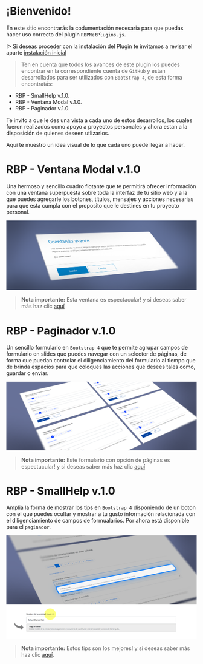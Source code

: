 # ¡Bienvenido!
En este sitio encontrarás la codumentación necesaria para que puedas hacer uso correcto del plugin <code>RBPNetPlugins.js</code>.

!> Si deseas proceder con la instalación del Plugin te invitamos a revisar el aparte [instalación inicial](primeros_pasos.md)

> Ten en cuenta que todos los avances de este plugin los puedes encontrar en la correspondiente cuenta de <code>GitHub</code> y estan desarrollados para ser utilizados con <code>Bootstrap 4</code>, de esta forma encontratás:

* RBP - SmallHelp v.1.0.
* RBP - Ventana Modal v.1.0.
* RBP - Paginador v.1.0.

Te invito a que le des una vista a cada uno de estos desarrollos, los cuales fueron realizados como apoyo a proyectos  personales y ahora estan a la disposición de quienes deseen utlizarlos.

Aquí te muestro un idea visual de lo que cada uno puede llegar a hacer.

# RBP - Ventana Modal v.1.0 

Una hermoso y sencillo cuadro flotante que te permitirá ofrecer información con una ventana superpuesta sobre toda la interfaz de tu sitio web y a la que puedes agregarle los botones, títulos, mensajes y acciones necesarias para que esta cumpla con el proposito que le destines en tu proyecto personal.


<img src="_media/rbp-ventana-modal-banner.png"/>

> <b>Nota importante:</b> Esta ventana es espectacular! y si deseas saber más haz clic [aquí](rbp_ventana_modal.md)

# RBP - Paginador v.1.0

Un sencillo formulario en <code>Bootstrap 4</code> que te permite agrupar campos de formulario en slides que puedes navegar con un selector de páginas, de forma que puedan controlar el diligenciamiento del formulario al tiempo que de brinda espacios para que coloques las acciones que desees tales como, guardar o enviar.


<img src="_media/rbp-paginador-banner.png"/>

> <b>Nota importante:</b> Este formulario con opción de páginas es espectucular! y si deseas saber más haz clic [aquí](rbp_paginador.md)

# RBP - SmallHelp v.1.0

Amplia la forma de mostrar los tips en <code>Bootstrap 4</code> disponiendo de un boton con el que puedes ocultar y mostrar a tu gusto información relacionada con el diligenciamiento de campos de formualarios. Por ahora está disponible para el <code>paginador</code>.


<img src="_media/small-help-banner.png"/>

<img src="_media/small-help-ejemplo.png"/>

> <b>Nota importante:</b> Estos tips son los mejores! y si deseas saber más haz clic [aquí](rbp_small_help.md).
